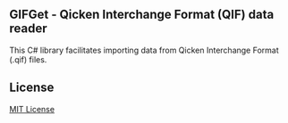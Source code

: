 ## GIFGet - Qicken Interchange Format (QIF) data reader

This C# library facilitates importing data from Qicken Interchange Format (.qif) files.

## License		

[MIT License][mitlicense]

[mitlicense]: http://www.opensource.org/licenses/mit-license.php
